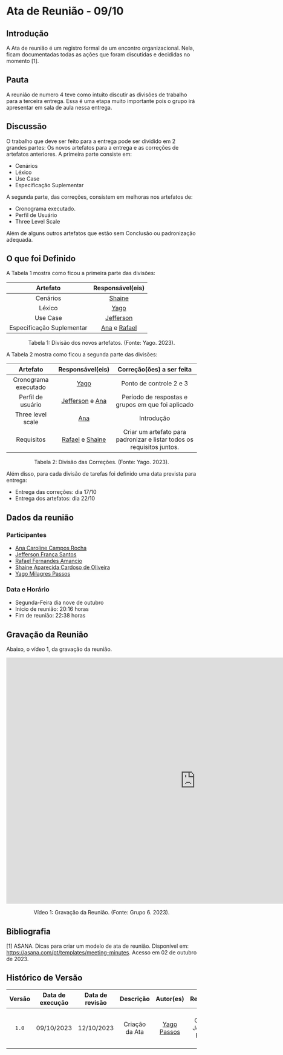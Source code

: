 # Ata de Reunião - 09/10

## Introdução
A Ata de reunião é um registro formal de um encontro organizacional. Nela, ficam documentadas todas as ações que foram discutidas e decididas no momento [1]. 

## Pauta
A reunião de numero 4 teve como intuito discutir as divisões de trabalho para a terceira entrega. Essa é uma etapa muito importante pois o grupo irá apresentar em sala de aula nessa entrega. 

## Discussão
O trabalho que deve ser feito para a entrega pode ser dividido em 2 grandes partes: Os novos artefatos para a entrega e as correções de artefatos anteriores. A primeira parte consiste em: 

- Cenários 
- Léxico 
- Use Case 
- Especificação Suplementar 

A segunda parte, das correções, consistem em melhoras nos artefatos de: 

- Cronograma executado.
- Perfil de Usuário
- Three Level Scale

Além de alguns outros artefatos que estão sem Conclusão ou padronização adequada.

## O que foi Definido
A Tabela 1 mostra como ficou a primeira parte das divisões:

| Artefato  | Responsável(eis) |
| :-------: |  :-------: |
|  Cenários | [Shaine](https://github.com/shaineOliveira) | 
|  Léxico   | [Yago](https://github.com/yagompassos) |
|  Use Case |  [Jefferson](https://github.com/Frans6) | 
| Especificação Suplementar  | [Ana](https://github.com/anaaroch) e [Rafael](https://github.com/Rafael-gc) |

<div style="text-align: center">
<p> Tabela 1: Divisão dos novos artefatos. (Fonte: Yago. 2023).</p>
</div>

A Tabela 2 mostra como ficou a segunda parte das divisões:

| Artefato | Responsável(eis) | Correção(ões) a ser feita | 
| :-------: |  :-------:  |  :-------: |
| Cronograma executado | [Yago](https://github.com/yagompassos)  | Ponto de controle 2 e 3 | 
| Perfil de usuário | [Jefferson](https://github.com/Frans6) e  [Ana](https://github.com/anaaroch) | Período de respostas e grupos em que foi aplicado | 
| Three level scale |  [Ana](https://github.com/anaaroch) | Introdução | 
| Requisitos |  [Rafael](https://github.com/Rafael-gc) e [Shaine](https://github.com/shaineOliveira) | Criar um artefato para padronizar e listar todos os requisitos juntos. | 

<div style="text-align: center">
<p> Tabela 2: Divisão das Correções. (Fonte: Yago. 2023).</p>
</div>

Além disso, para cada divisão de tarefas foi definido uma data prevista para entrega:
- Entrega das correções: dia 17/10
- Entrega dos artefatos: dia 22/10

## Dados da reunião
### Participantes
- [Ana Caroline Campos Rocha](https://github.com/anaaroch)
- [Jefferson França Santos](https://github.com/Frans6)
- [Rafael Fernandes Amancio](https://github.com/Rafael-gc)
- [Shaine Aparecida Cardoso de Oliveira](https://github.com/shaineOliveira)
- [Yago Milagres Passos](https://github.com/yagompassos)

### Data e Horário
- Segunda-Feira dia nove de outubro
- Início de reunião: 20:16 horas
- Fim de reunião: 22:38 horas

## Gravação da Reunião

Abaixo, o vídeo 1, da gravação da reunião.

<iframe width="1000vw" height="650vh" src="https://youtube.com/embed/Wrzl6eDfBQs" title="Reunião 4" frameborder="0" allow="accelerometer; autoplay; clipboard-write; encrypted-media; gyroscope; picture-in-picture" allowfullscreen=""></iframe>

<div style="text-align: center">
<p> Vídeo 1: Gravação da Reunião. (Fonte: Grupo 6. 2023).</p>
</div>

## Bibliografia

[1] ASANA. Dicas para criar um modelo de ata de reunião. Disponível em: https://asana.com/pt/templates/meeting-minutes. Acesso em 02 de outubro de 2023.

## Histórico de Versão

| Versão | Data de execução | Data de revisão |             Descrição             |                      Autor(es)                       |                     Revisor(es)                      |
| :----: | :--------------: | :-------------: | :-------------------------------: | :--------------------------------------------------: | :--------------------------------------------------: |
| `1.0`  |    09/10/2023    |   12/10/2023    | Criação da Ata |   [Yago Passos](https://github.com/yagompassos)    | Ana Caroline, Jefferson, Rafael e Shaíne |
